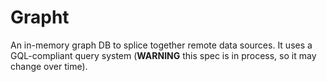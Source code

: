 # Grapht

An in-memory graph DB to splice together remote data sources. It uses a GQL-compliant query
system (**WARNING** this spec is in process, so it may change over time).
